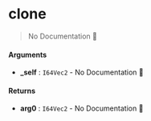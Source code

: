 # clone

> No Documentation 🚧

#### Arguments

- **\_self** : `I64Vec2` \- No Documentation 🚧

#### Returns

- **arg0** : `I64Vec2` \- No Documentation 🚧